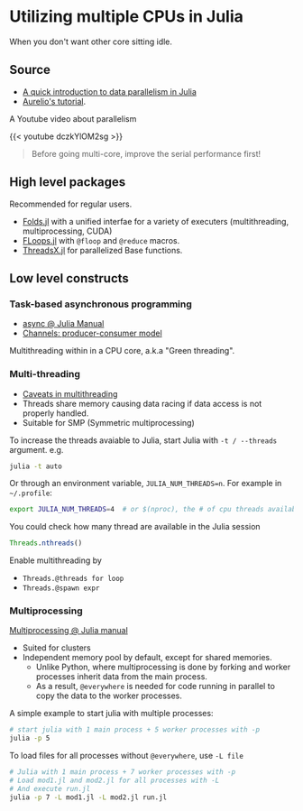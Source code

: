 # Utilizing multiple CPUs in Julia


When you don't want other core sitting idle.

<!--more-->

## Source

- [A quick introduction to data parallelism in Julia](https://juliafolds.github.io/data-parallelism/tutorials/quick-introduction/)
- [Aurelio's tutorial](https://techytok.com/multiprocessing-in-julia-module/).

A Youtube video about parallelism

{{< youtube dczkYlOM2sg >}}

> Before going multi-core, improve the serial performance first!

## High level packages

Recommended for regular users.

- [Folds.jl](https://github.com/JuliaFolds/Folds.jl) with a unified interfae for a variety of executers (multithreading, multiprocessing, CUDA)
- [FLoops.jl](https://github.com/JuliaFolds/FLoops.jl) with `@floop` and `@reduce` macros.
- [ThreadsX.jl](https://github.com/tkf/ThreadsX.jl) for parallelized Base functions.

## Low level constructs

### Task-based asynchronous programming

- [async @ Julia Manual](https://docs.julialang.org/en/v1/manual/asynchronous-programming/#man-asynchronous)
- [Channels: producer-consumer model](https://docs.julialang.org/en/v1/manual/asynchronous-programming/#Communicating-with-Channels)

Multithreading within in a CPU core, a.k.a "Green threading".

### Multi-threading

- [Caveats in multithreading](https://docs.julialang.org/en/v1/manual/multi-threading/#Caveats)
- Threads share memory causing data racing if data access is not properly handled.
- Suitable for SMP (Symmetric multiprocessing)

To increase the threads avaiable to Julia, start Julia with `-t / --threads` argument. e.g.

```bash
julia -t auto
```

Or through an environment variable, `JULIA_NUM_THREADS=n`. For example in `~/.profile`:

```bash
export JULIA_NUM_THREADS=4  # or $(nproc), the # of cpu threads available
```

You could check how many thread are available in the Julia session

```julia
Threads.nthreads()
```

Enable multithreading by

- `Threads.@threads for loop`
- `Threads.@spawn expr`

### Multiprocessing

[Multiprocessing @ Julia manual](https://docs.julialang.org/en/v1/manual/distributed-computing/#Multi-processing-and-Distributed-Computing)

- Suited for clusters
- Independent memory pool by default, except for shared memories.
  - Unlike Python, where multiprocessing is done by forking and worker processes inherit data from the main process.
  - As a result, `@everywhere` is needed for code running in parallel to copy the data to the worker processes.

A simple example to start julia with multiple processes:

```bash
# start julia with 1 main process + 5 worker processes with -p
julia -p 5
```

To load files for all processes without `@everywhere`, use `-L file`

```bash
# Julia with 1 main process + 7 worker processes with -p
# Load mod1.jl and mod2.jl for all processes with -L
# And execute run.jl
julia -p 7 -L mod1.jl -L mod2.jl run.jl
```

